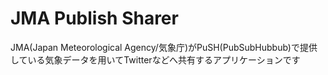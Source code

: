 # JMA Publish Sharer
JMA(Japan Meteorological Agency/気象庁)がPuSH(PubSubHubbub)で提供している気象データを用いてTwitterなどへ共有するアプリケーションです
